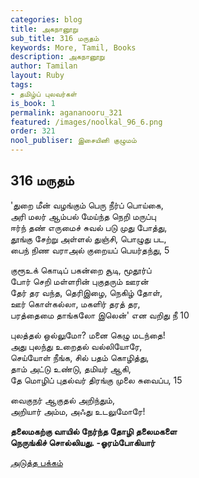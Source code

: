 ```yaml
---
categories: blog
title: அகநானூறு
sub_title: 316 மருதம்
keywords: More, Tamil, Books
description: அகநானூறு
author: Tamilan
layout: Ruby
tags:
- தமிழ்ப் புலவர்கள்
is_book: 1
permalink: agananooru_321
featured: /images/noolkal_96_6.png
order: 321
nool_publiser: இசையினி குழுமம்
---
```



## 316 மருதம்

'துறை மீன் வழங்கும் பெரு நீர்ப் பொய்கை,  
அரி மலர் ஆம்பல் மேய்ந்த நெறி மருப்பு  
ஈர்ந் தண் எருமைச் சுவல் படு முது போத்து,  
தூங்கு சேற்று அள்ளல் துஞ்சி, பொழுது பட,  
பைந் நிண வராஅல் குறையப் பெயர்தந்து, 5

குரூஉக் கொடிப் பகன்றை சூடி, மூதூர்ப்  
போர் செறி மள்ளரின் புகுதரும் ஊரன்  
தேர் தர வந்த, தெரிஇழை, நெகிழ் தோள்,  
ஊர் கொள்கல்லா, மகளிர் தரத் தர,  
பரத்தைமை தாங்கலோ இலென்' என வறிது நீ 10

புலத்தல் ஒல்லுமோ? மனை கெழு மடந்தை!  
அது புலந்து உறைதல் வல்லியோரே,  
செய்யோள் நீங்க, சில் பதம் கொழித்து,  
தாம் அட்டு உண்டு, தமியர் ஆகி,  
தே மொழிப் புதல்வர் திரங்கு முலை சுவைப்ப, 15

வைகுநர் ஆகுதல் அறிந்தும்,  
அறியார் அம்ம, அஃது உடலுமோரே!

**தலைமகற்கு வாயில் நேர்ந்த தோழி தலைமகளை  
நெருங்கிச் சொல்லியது. -ஓரம்போகியார்**

[அடுத்த பக்கம்](agananooru_322)
